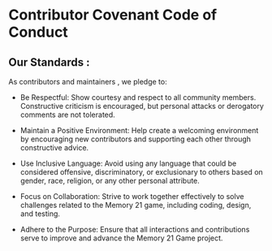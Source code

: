 # Contributor Covenant Code of Conduct

## Our Standards :
As contributors and maintainers , we pledge to:

- Be Respectful: Show courtesy and respect to all community members. Constructive criticism is encouraged, but personal attacks or derogatory comments are not tolerated.

- Maintain a Positive Environment: Help create a welcoming environment by encouraging new contributors and supporting each other through constructive advice.

- Use Inclusive Language: Avoid using any language that could be considered offensive, discriminatory, or exclusionary to others based on gender, race, religion, or any other personal attribute.

- Focus on Collaboration: Strive to work together effectively to solve challenges related to the Memory 21 game, including coding, design, and testing.

- Adhere to the Purpose: Ensure that all interactions and contributions serve to improve and advance the Memory 21 Game project.


